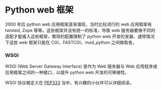 # Python web 框架

2000 年后 python web 应用框架逐渐涌现，当时比较流行的 web 应用框架有 twisted, Zope 等等。这些框架并没有统一的标准，导致 web 服务器要做不同的适配才能接入这些框架，繁琐的配置限制了 python web 开发的发展，通常情况下这些 web 框架只能在 CGI，FASTCGI，mod_python 之间做取舍。

### WSGI

WSGI (Web Server Gateway Interface) 是作为 Web 服务器与 Web 应用程序或应用框架之间的一种接口，以提升 python web 开发的可移植性。

WSGI 协议被定义在 [PEP333](https://peps.python.org/pep-0333) 当中，有兴趣的小伙伴可以详细阅读。
